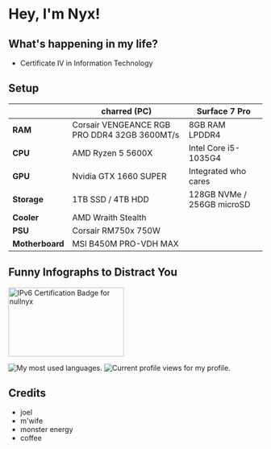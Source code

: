 # Hey, I'm Nyx!

## What's happening in my life?
- Certificate IV in Information Technology


## Setup
|                 	| **charred (PC)**                             	| **Surface 7 Pro**          	|
|-----------------	|----------------------------------------------	|----------------------------	|
| **RAM**         	| Corsair VENGEANCE RGB PRO DDR4 32GB 3600MT/s 	| 8GB RAM LPDDR4             	|
| **CPU**         	| AMD Ryzen 5 5600X                            	| Intel Core i5-1035G4       	|
| **GPU**         	| Nvidia GTX 1660 SUPER                        	| Integrated who cares       	|
| **Storage**     	| 1TB SSD / 4TB HDD                            	| 128GB NVMe / 256GB microSD 	|
| **Cooler**      	| AMD Wraith Stealth                           	|                            	|
| **PSU**         	| Corsair RM750x 750W                          	|                            	|
| **Motherboard** 	| MSI B450M PRO-VDH MAX                        	|                            	|

## Funny Infographs to Distract You
<img src="https://ipv6.he.net/certification/create_badge.php?pass_name=nullnyx&badge=3" style="border: 0; width: 229px; height: 137px" alt="IPv6 Certification Badge for nullnyx"></img>

<img src="https://github-readme-stats.vercel.app/api/top-langs?username=onyxcode&show_icons=true&locale=en&layout=compact&theme=tokyonight" alt="My most used languages." />

<img src="https://komarev.com/ghpvc/?username=onyxcode&color=blueviolet" alt="Current profile views for my profile." />


## Credits
- joel
- m'wife
- monster energy
- coffee
